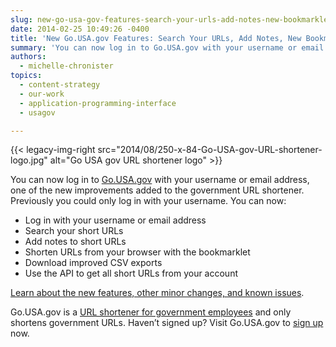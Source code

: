 ```yaml
---
slug: new-go-usa-gov-features-search-your-urls-add-notes-new-bookmarklet-and-more
date: 2014-02-25 10:49:26 -0400
title: 'New Go.USA.gov Features: Search Your URLs, Add Notes, New Bookmarklet, and More'
summary: 'You can now log in to Go.USA.gov with your username or email address, one of the  new improvements added to the government URL shortener.'
authors:
  - michelle-chronister
topics:
  - content-strategy
  - our-work
  - application-programming-interface
  - usagov

---
```


{{< legacy-img-right src="2014/08/250-x-84-Go-USA-gov-URL-shortener-logo.jpg" alt="Go USA gov URL shortener logo" >}}

You can now log in to [Go.USA.gov](https://go.usa.gov/) with your username or email address, one of the  new improvements added to the government URL shortener. Previously you could only log in with your username. You can now:

  * Log in with your username or email address
  * Search your short URLs
  * Add notes to short URLs
  * Shorten URLs from your browser with the bookmarklet
  * Download improved CSV exports
  * Use the API to get all short URLs from your account

[Learn about the new features, other minor changes, and known issues](http://go.usa.gov/node/121).

Go.USA.gov is a [URL shortener for government employees](https://blog.usa.gov/sunsetting-go.usa.gov-frequently-asked-questions) and only shortens government URLs. Haven&#8217;t signed up? Visit Go.USA.gov to [sign up](https://go.usa.gov/) now.